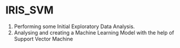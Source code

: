 # IRIS_SVM
1) Performing some Initial Exploratory Data Analysis.
2) Analysing and creating a Machine Learning Model with the help of Support Vector Machine
